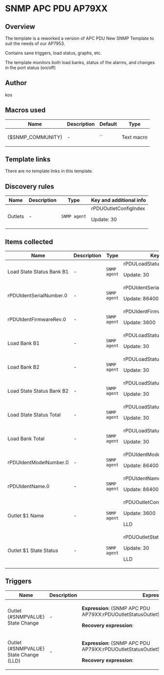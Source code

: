 # SNMP APC PDU AP79XX

## Overview

The template is a reworked a version of APC PDU New SNMP Template to suit the needs of our AP7953.


Contains sane triggers, load status, graphs, etc.


The template monitors both load banks, status of the alarms, and changes in the port status (on/off) 



## Author

kos

## Macros used

|Name|Description|Default|Type|
|----|-----------|-------|----|
|{$SNMP_COMMUNITY}|<p>-</p>|``|Text macro|
## Template links

There are no template links in this template.

## Discovery rules

|Name|Description|Type|Key and additional info|
|----|-----------|----|----|
|Outlets|<p>-</p>|`SNMP agent`|rPDUOutletConfigIndex<p>Update: 30</p>|
## Items collected

|Name|Description|Type|Key and additional info|
|----|-----------|----|----|
|Load State Status Bank B1|<p>-</p>|`SNMP agent`|rPDULoadStatusLoadState.2<p>Update: 30</p>|
|rPDUIdentSerialNumber.0|<p>-</p>|`SNMP agent`|rPDUIdentSerialNumber.0<p>Update: 86400</p>|
|rPDUIdentFirmwareRev.0|<p>-</p>|`SNMP agent`|rPDUIdentFirmwareRev.0<p>Update: 3600</p>|
|Load Bank B1|<p>-</p>|`SNMP agent`|rPDULoadStatusLoad.2<p>Update: 30</p>|
|Load Bank B2|<p>-</p>|`SNMP agent`|rPDULoadStatusLoad.3<p>Update: 30</p>|
|Load State Status Bank B2|<p>-</p>|`SNMP agent`|rPDULoadStatusLoadState.3<p>Update: 30</p>|
|Load State Status Total|<p>-</p>|`SNMP agent`|rPDULoadStatusLoadState.1<p>Update: 30</p>|
|Load Bank Total|<p>-</p>|`SNMP agent`|rPDULoadStatusLoad.1<p>Update: 30</p>|
|rPDUIdentModelNumber.0|<p>-</p>|`SNMP agent`|rPDUIdentModelNumber.0<p>Update: 86400</p>|
|rPDUIdentName.0|<p>-</p>|`SNMP agent`|rPDUIdentName.0<p>Update: 86400</p>|
|Outlet $1 Name|<p>-</p>|`SNMP agent`|rPDUOutletConfigOutletName[{#SNMPINDEX}]<p>Update: 3600</p><p>LLD</p>|
|Outlet $1 State Status|<p>-</p>|`SNMP agent`|rPDUOutletStatusOutletState[{#SNMPINDEX}]<p>Update: 30</p><p>LLD</p>|
## Triggers

|Name|Description|Expression|Priority|
|----|-----------|----------|--------|
|Outlet {#SNMPVALUE} State Change|<p>-</p>|<p>**Expression**: {SNMP APC PDU AP79XX:rPDUOutletStatusOutletState[{#SNMPINDEX}].diff()}=1</p><p>**Recovery expression**: </p>|information|
|Outlet {#SNMPVALUE} State Change (LLD)|<p>-</p>|<p>**Expression**: {SNMP APC PDU AP79XX:rPDUOutletStatusOutletState[{#SNMPINDEX}].diff()}=1</p><p>**Recovery expression**: </p>|information|
